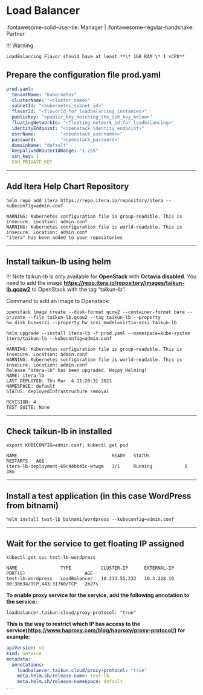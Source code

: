 # **Load Balancer**
:fontawesome-solid-user-tie: Manager | :fontawesome-regular-handshake: Partner

!!! Warning

	LoadBalancing Flavor should have at least **\* 1GB RAM \* 1 vCPU**

## **Prepare the configuration file prod.yaml**

``` .yaml
prod.yaml:
  tenantName: "kubernetes"
  clusterName: "<cluster_name>"
  subnetId: "<kubernetes_subnet_id>"
  flavorId: "<flavorId_for_loadbalancing_instances>"
  publicKey: "<public_key_matching_the_ssh_key_below>"
  floatingNetworkId: "<floating_network_id_for_loadbalancing>"
  identityEndpoint: "<openstack_identity_endpoint>"
  userName:         "<openstack_username>>"
  password:         "<openstack_password>"
  domainName: "default"
  keepalivedRouterIdRange: "1-255"
  ssh_key: |
  SSH_PRIVATE_KEY
```

---

## **Add Itera Help Chart Repository**

```
helm repo add itera https://repo.itera.io/repository/itera --kubeconfig=admin.conf

WARNING: Kubernetes configuration file is group-readable. This is insecure. Location: admin.conf
WARNING: Kubernetes configuration file is world-readable. This is insecure. Location: admin.conf
"itera" has been added to your repositories
```

---

## **Install taikun-lb using helm**

!!! Note 
	taikun-lb is only available for **OpenStack** with **Octavia disabled**. You need to add the image **https://repo.itera.io/repository/images/taikun-lb.qcow2** to OpenStack with the tag “taikun-lb”.

Command to add an image to Openstack:

```
openstack image create --disk-format qcow2 --container-format bare --private --file taikun-lb.qcow2 --tag taikun-lb --property hw_disk_bus=scsi --property hw_scsi_model=virtio-scsi taikun-lb
```

```
helm upgrade --install itera-lb -f prod.yaml --namespace=kube-system itera/taikun-lb --kubeconfig=admin.conf
...
WARNING: Kubernetes configuration file is group-readable. This is insecure. Location: admin.conf
WARNING: Kubernetes configuration file is world-readable. This is insecure. Location: admin.conf
Release "itera-lb" has been upgraded. Happy Helming!
NAME: itera-lb
LAST DEPLOYED: Thu Mar  4 11:28:31 2021
NAMESPACE: default
STATUS: deployedInfrastructure removal

REVISION: 4
TEST SUITE: None
```

---

## **Check taikun-lb in installed**

```
export KUBECONFIG=admin.conf; kubectl get pod

NAME                                   READY   STATUS             RESTARTS   AGE
itera-lb-deployment-69c44bb45c-wtwgm   1/1     Running            0          38m
```

---

## **Install a test application (in this case WordPress from bitnami)**

```
helm install test-lb bitnami/wordpress --kubeconfig=admin.conf
```

---

## **Wait for the service to get floating IP assigned**

```
kubectl get svc test-lb-wordpress

NAME                TYPE           CLUSTER-IP      EXTERNAL-IP   PORT(S)                      AGE
test-lb-wordpress   LoadBalancer   10.233.55.232   10.3.228.10   80:30634/TCP,443:31760/TCP   2m27s
```

**To enable proxy service for the service, add the following annotation to the service:**

```
loadbalancer.taikun.cloud/proxy-protocol: "true"
```

**This is the way to restrict which IP has access to the service(https://www.haproxy.com/blog/haproxy/proxy-protocol/) for example:**

``` .yaml
apiVersion: v1
kind: Service
metadata:
  annotations:
    loadbalancer.taikun.cloud/proxy-protocol: "true"
    meta.helm.sh/release-name: test-lb
    meta.helm.sh/release-namespace: default
...
```
